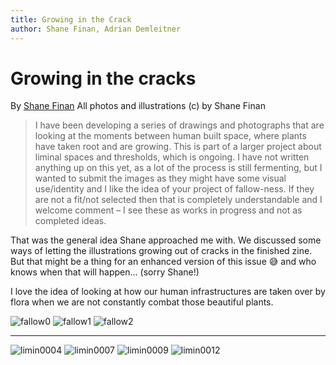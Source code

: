 ```yaml
---
title: Growing in the Crack
author: Shane Finan, Adrian Demleitner
---
```

# Growing in the cracks
By [Shane Finan](https://www.shanefinan.org/)
All photos and illustrations (c) by Shane Finan

> I have been developing a series of drawings and photographs that are looking at the moments between human built space, where plants have taken root and are growing. This is part of a larger project about liminal spaces and thresholds, which is ongoing. I have not written anything up on this yet, as a lot of the process is still fermenting, but I wanted to submit the images as they might have some visual use/identity and I like the idea of your project of fallow-ness. If they are not a fit/not selected then that is completely understandable and I welcome comment – I see these as works in progress and not as completed ideas.

That was the general idea Shane approached me with. We discussed some ways of letting the illustrations growing out of cracks in the finished zine. But that might be a thing for an enhanced version of this issue 😅 and who knows when that will happen… (sorry Shane!)

I love the idea of looking at how our human infrastructures are taken over by flora when we are not constantly combat those beautiful plants.

![fallow0](/files/fp1/fallow0.JPG)
![fallow1](/files/fp1/fallow1.JPG)
![fallow2](/files/fp1/fallow2.JPG)

---

![limin0004](/files/fp1/limin0004.JPG)
![limin0007](/files/fp1/limin0007.JPG)
![limin0009](/files/fp1/limin0009.JPG)
![limin0012](/files/fp1/limin0012.JPG)